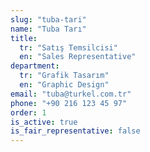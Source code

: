 ```yaml
---
slug: "tuba-tari"
name: "Tuba Tarı"
title:
  tr: "Satış Temsilcisi"
  en: "Sales Representative"
department:
  tr: "Grafik Tasarım"
  en: "Graphic Design"
email: "tuba@turkel.com.tr"
phone: "+90 216 123 45 97"
order: 1
is_active: true
is_fair_representative: false
---
```

